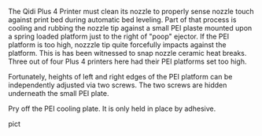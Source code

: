 The Qidi Plus 4 Printer must clean its nozzle to properly sense nozzle touch against print bed during automatic bed leveling. Part of that process is cooling and rubbing the nozzle tip against a small PEI plaste mounted upon a spring loaded platform just to the right of "poop" ejector. If the PEI platform is too high, nozzzle tip quite forcefully impacts against the platform. This is has been witnessed to snap nozzle ceramic heat breaks. Three out of four Plus 4 printers here had their PEI platforms set too high. 

Fortunately, heights of left and right edges of the PEI platform can be independently adjusted via two screws. The two screws are hidden underneath the small PEI plate.


Pry off the PEI cooling plate. It is only held in place by adhesive. 

pict




